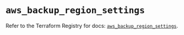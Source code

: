 # `aws_backup_region_settings`

Refer to the Terraform Registry for docs: [`aws_backup_region_settings`](https://registry.terraform.io/providers/hashicorp/aws/5.76.0/docs/resources/backup_region_settings).
